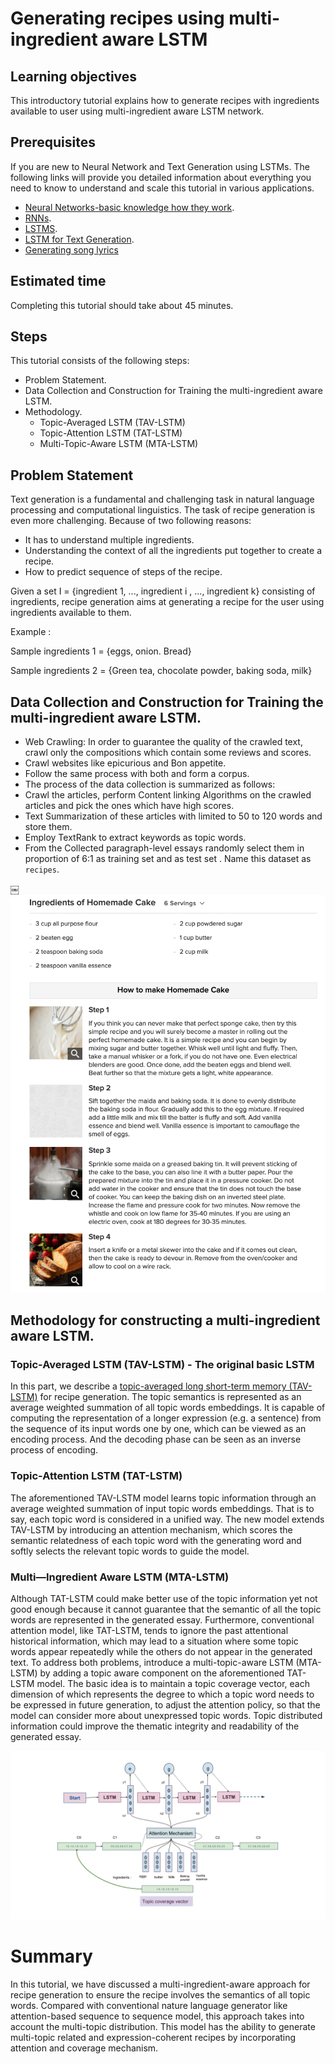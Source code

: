 
# Generating recipes using multi-ingredient aware LSTM 

## Learning objectives
This introductory tutorial explains how to generate recipes with ingredients available to user using multi-ingredient aware LSTM network.

## Prerequisites
If you are new to Neural Network and Text Generation using LSTMs. The following links will provide you detailed information about everything you need to know to understand and scale this tutorial in various applications.

* [Neural Networks-basic knowledge how they work](http://colah.github.io/).
* [RNNs](http://karpathy.github.io/2015/05/21/rnn-effectiveness/).
* [LSTMS](http://colah.github.io/posts/2015-08-Understanding-LSTMs/).
* [LSTM for Text Generation](https://medium.freecodecamp.org/applied-introduction-to-lstms-for-text-generation-380158b29fb3).
* [Generating song lyrics](https://medium.com/coinmonks/word-level-lstm-text-generator-creating-automatic-song-lyrics-with-neural-networks-b8a1617104fb)

## Estimated time
Completing this tutorial should take about 45 minutes.

## Steps
This tutorial consists of the following steps:
* Problem Statement. 
* Data Collection and Construction for Training the multi-ingredient aware LSTM.
* Methodology.
    * Topic-Averaged LSTM (TAV-LSTM)
    * Topic-Attention LSTM (TAT-LSTM)
    * Multi-Topic-Aware LSTM (MTA-LSTM)

## Problem Statement

Text generation is a fundamental and challenging task in natural language processing and computational linguistics. The task of recipe generation is even more challenging. Because of two following reasons:
* It has to understand multiple ingredients.
* Understanding the context of all the ingredients put together to create a recipe.
* How to predict sequence of steps of the recipe.


Given a set I = {ingredient 1, ..., ingredient i , ..., ingredient k} consisting of ingredients, recipe generation aims at generating a recipe for the user using ingredients available to them.

Example : 

Sample ingredients 1 = {eggs, onion. Bread}

Sample ingredients 2 = {Green tea, chocolate powder, baking soda, milk}

## Data Collection and Construction for Training the multi-ingredient aware LSTM.

* Web Crawling: In order to guarantee the quality of the crawled text, crawl only the compositions which contain some reviews and scores. 
* Crawl websites like epicurious and Bon appetite. 
* Follow the same process with both and form a corpus.
* The process of the data collection is summarized as follows: 
* Crawl the articles, perform Content linking Algorithms on the crawled articles and pick the ones which have high scores. 
* Text Summarization of these articles with limited to 50 to 120 words and store them.
* Employ TextRank to extract keywords as topic words. 
* From the Collected paragraph-level essays randomly select them in proportion of 6:1 as training set and as test set . Name this dataset as `recipes`.

￼
![](doc/source/images/recipe.png) 

## Methodology for constructing a multi-ingredient aware LSTM. 

### Topic-Averaged LSTM (TAV-LSTM) - The original basic LSTM 
 In this part, we describe a [topic-averaged long short-term memory (TAV-LSTM)](https://machinelearningmastery.com/encoder-decoder-models-text-summarization-keras/) for recipe generation. The topic semantics is represented as an average weighted summation of all topic words embeddings. It is capable of computing the representation of a longer expression (e.g. a sentence) from the sequence of its input words one by one, which can be viewed as an encoding process. And the decoding phase can be seen as an inverse process of encoding. 

### Topic-Attention LSTM (TAT-LSTM) 
The aforementioned TAV-LSTM model learns topic information through an average weighted summation of input topic words embeddings. That is to say, each topic word is considered in a unified way. The new model extends TAV-LSTM by introducing an attention mechanism, which scores the semantic relatedness of each topic word with the generating word and softly selects the relevant topic words to guide the model.

### Multi—Ingredient Aware LSTM (MTA-LSTM)
Although TAT-LSTM could make better use of the topic information yet not good enough because it cannot guarantee that the semantic of all the topic words are represented in the generated essay. Furthermore, conventional attention model, like TAT-LSTM, tends to ignore the past attentional historical information, which may lead to a situation where some topic words appear repeatedly while the others do not appear in the generated text. To address both problems, introduce a multi-topic-aware LSTM (MTA-LSTM) by adding a topic aware component on the aforementioned TAT-LSTM model. The basic idea is to maintain a topic coverage vector, each dimension of which represents the degree to which a topic word needs to be expressed in future generation, to adjust the attention policy, so that the model can consider more about unexpressed topic words. Topic distributed information could improve the thematic integrity and readability of the generated essay.


![](doc/source/images/multi-aware.png) 

# Summary
In this tutorial,  we have discussed a multi-ingredient-aware approach for recipe generation to ensure the recipe involves the semantics of all topic words. Compared with conventional nature language generator like attention-based sequence to sequence model, this approach takes into account the multi-topic distribution. This model has the ability to generate multi-topic related and expression-coherent recipes by incorporating attention and coverage mechanism.

